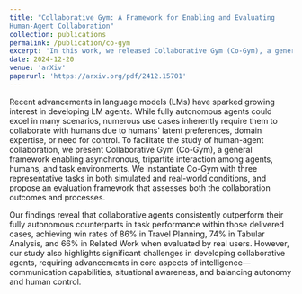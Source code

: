 ```yaml
---
title: "Collaborative Gym: A Framework for Enabling and Evaluating
Human-Agent Collaboration"
collection: publications
permalink: /publication/co-gym
excerpt: 'In this work, we released Collaborative Gym (Co-Gym), a general framework enabling asynchronous, tripartite interaction among agents, humans, and task environments across a multitude of tasks.'
date: 2024-12-20
venue: 'arXiv'
paperurl: 'https://arxiv.org/pdf/2412.15701'
---
```


Recent advancements in language models (LMs) have sparked growing interest in developing LM agents. While fully autonomous agents could excel in many scenarios, numerous use cases inherently require them to collaborate with humans due to humans' latent preferences, domain expertise, or need for control. To facilitate the study of human-agent collaboration, we present Collaborative Gym (Co-Gym), a general framework enabling asynchronous, tripartite interaction among agents, humans, and task environments. We instantiate Co-Gym with three representative tasks in both simulated and real-world conditions, and propose an evaluation framework that assesses both the collaboration outcomes and processes. 

Our findings reveal that collaborative agents consistently outperform their fully autonomous counterparts in task performance within those delivered cases, achieving win rates of 86% in Travel Planning, 74% in Tabular Analysis, and 66% in Related Work when evaluated by real users. However, our study also highlights significant challenges in developing collaborative agents, requiring advancements in core aspects of intelligence—communication capabilities, situational awareness, and balancing autonomy and human control.

